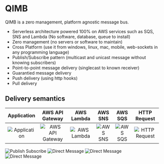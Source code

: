 # QIMB

QIMB is a zero management, platform agnostic message bus. 

* Serverless architecture powered 100% on AWS services such as SQS, SNS and Lambda (No software, database, queue to install)
* Zero management (no servers or software to maintain)
* Cross Platform (use it from windows, linux, mac, mobile, web-sockets in any programming language)
* Publish/Subscribe pattern (multicast and unicast message without knowing subscribers)
* Point-to-point message delivery (singlecast to known receiver)
* Guarantied message delivery
* Push delivery (using http hooks)
* Pull delivery

## Delivery semantics

| Application     | AWS API Gateway  | AWS Lambda      | AWS SNS         | AWS SQS         | HTTP Request    |
|:---------------:|:----------------:|:---------------:|:---------------:|:---------------:|:---------------:|
| ![Application](https://raw.githubusercontent.com/qimb/qimb/master/doc/images/signature-application.png "Application") | ![AWS API Gateway](https://raw.githubusercontent.com/qimb/qimb/master/doc/images/signature-apigateway.png "AWS API Gateway") | ![AWS Lambda](https://raw.githubusercontent.com/qimb/qimb/master/doc/images/signature-lambda.png "AWS Lambda") | ![AWS SNS](https://raw.githubusercontent.com/qimb/qimb/master/doc/images/signature-sns.png "AWS SNS") | ![AWS SQS](https://raw.githubusercontent.com/qimb/qimb/master/doc/images/signature-sqs.png "AWS SQS") | ![HTTP Request](https://raw.githubusercontent.com/qimb/qimb/master/doc/images/signature-httprequest.png "HTTP Request") |

![Publish Subscribe](https://raw.githubusercontent.com/qimb/qimb/master/doc/images/publish-subscribe-multicast.png "Publish Subscribe Multicast")
![Direct Message](https://raw.githubusercontent.com/qimb/qimb/master/doc/images/publish-subscribe-multicast-push.png "Push Messages")
![Direct Message](https://raw.githubusercontent.com/qimb/qimb/master/doc/images/publish-subscribe-unicast.png "Direct Subscribe Unicast")
![Direct Message](https://raw.githubusercontent.com/qimb/qimb/master/doc/images/direct-message.png "Direct Message")
